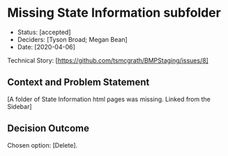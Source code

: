 # Missing State Information subfolder

* Status: [accepted] <!-- optional -->
* Deciders: [Tyson Broad; Megan Bean] <!-- optional -->
* Date: [2020-04-06] <!-- optional -->

Technical Story: [https://github.com/tsmcgrath/BMPStaging/issues/8] <!-- optional -->

## Context and Problem Statement

[A folder of State Information html pages was missing. Linked from the Sidebar]



## Decision Outcome

Chosen option: [Delete].
